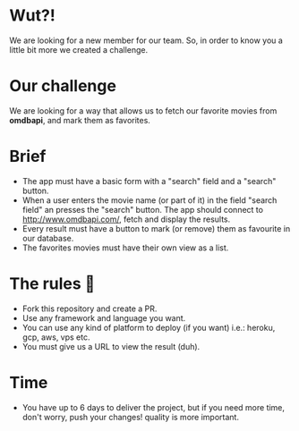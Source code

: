 # Wut?!

We are looking for a new member for our team. So, in order to know you a little bit more we created a challenge.

# Our challenge

We are looking for a way that allows us to fetch our favorite movies from **omdbapi**, and mark them as favorites.

# Brief

- The app must have a basic form with a "search" field and a "search" button.
- When a user enters the movie name (or part of it) in the field "search field" an presses the "search" button. The app should connect to http://www.omdbapi.com/, fetch and display the results.
- Every result must have a button to mark (or remove) them as favourite in our database.
- The favorites movies must have their own view as a list.

# The rules 👀

- Fork this repository and create a PR.
- Use any framework and language you want.
- You can use any kind of platform to deploy (if you want) i.e.: heroku, gcp, aws, vps etc.
- You must give us a URL to view the result (duh).

# Time

- You have up to 6 days to deliver the project, but if you need more time, don't worry, push your changes! quality is more important.
